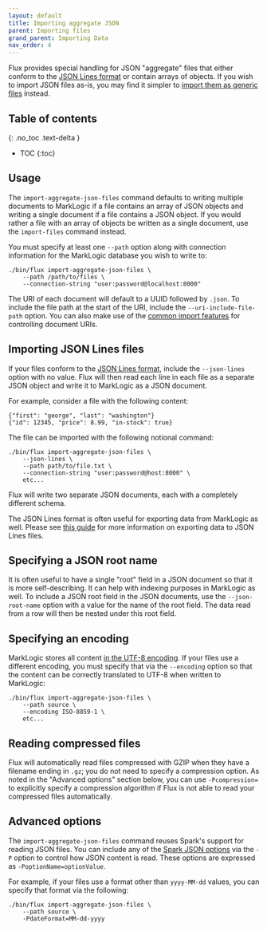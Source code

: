 ```yaml
---
layout: default
title: Importing aggregate JSON
parent: Importing files
grand_parent: Importing Data
nav_order: 4
---
```


Flux provides special handling for JSON "aggregate" files that either conform to the
[JSON Lines format](https://jsonlines.org/) or contain arrays of objects. If you wish to import JSON files as-is, 
you may find it simpler to [import them as generic files](generic-files.md) instead. 

## Table of contents
{: .no_toc .text-delta }

- TOC
{:toc}

## Usage

The `import-aggregate-json-files` command defaults to writing multiple documents to MarkLogic if a file contains an 
array of JSON objects and writing a single document if a file contains a JSON object. If you would 
rather a file with an array of objects be written as a single document, use the `import-files` command instead.

You must specify at least one `--path` option along with connection information for the MarkLogic database 
you wish to write to:

```
./bin/flux import-aggregate-json-files \
    --path /path/to/files \
    --connection-string "user:password@localhost:8000"
```

The URI of each document will default to a UUID followed by `.json`. To include the file path at the start of the URI,
include the `--uri-include-file-path` option. You can also make use of the
[common import features](../common-import-features.md) for controlling document URIs.

## Importing JSON Lines files

If your files conform to the [JSON Lines format](https://jsonlines.org/), 
include the `--json-lines` option with no value. Flux will then read each line in each file as a separate JSON object 
and write it to MarkLogic as a JSON document.

For example, consider a file with the following content:

```
{"first": "george", "last": "washington"}
{"id": 12345, "price": 8.99, "in-stock": true}
```

The file can be imported with the following notional command:

```
./bin/flux import-aggregate-json-files \
    --json-lines \
    --path path/to/file.txt \
    --connection-string "user:password@host:8000" \
    etc...
```

Flux will write two separate JSON documents, each with a completely different schema. 

The JSON Lines format is often useful for exporting data from MarkLogic as well. Please see 
[this guide](../../export/export-rows.md) for more information on exporting data to JSON Lines files. 

## Specifying a JSON root name

It is often useful to have a single "root" field in a JSON document so that it is more self-describing. It
can help with indexing purposes in MarkLogic as well. To include a JSON root field in the JSON documents, 
use the `--json-root-name` option with a value for the name of the root field. The data read from a 
row will then be nested under this root field.

## Specifying an encoding

MarkLogic stores all content [in the UTF-8 encoding](https://docs.marklogic.com/guide/search-dev/encodings_collations#id_87576).
If your files use a different encoding, you must specify that via the `--encoding` option so that
the content can be correctly translated to UTF-8 when written to MarkLogic:

```
./bin/flux import-aggregate-json-files \
    --path source \
    --encoding ISO-8859-1 \
    etc...
```

## Reading compressed files

Flux will automatically read files compressed with GZIP when they have a filename ending in `.gz`; you do not need to
specify a compression option. As noted in the "Advanced options" section below, you can use `-Pcompression=` to
explicitly specify a compression algorithm if Flux is not able to read your compressed files automatically.

## Advanced options

The `import-aggregate-json-files` command reuses Spark's support for reading JSON files. You can include any of
the [Spark JSON options](https://spark.apache.org/docs/latest/sql-data-sources-json.html) via the `-P` option
to control how JSON content is read. These options are expressed as `-PoptionName=optionValue`.

For example, if your files use a format other than `yyyy-MM-dd` values, you can specify that format via the following:

```
./bin/flux import-aggregate-json-files \
    --path source \
    -PdateFormat=MM-dd-yyyy
```
